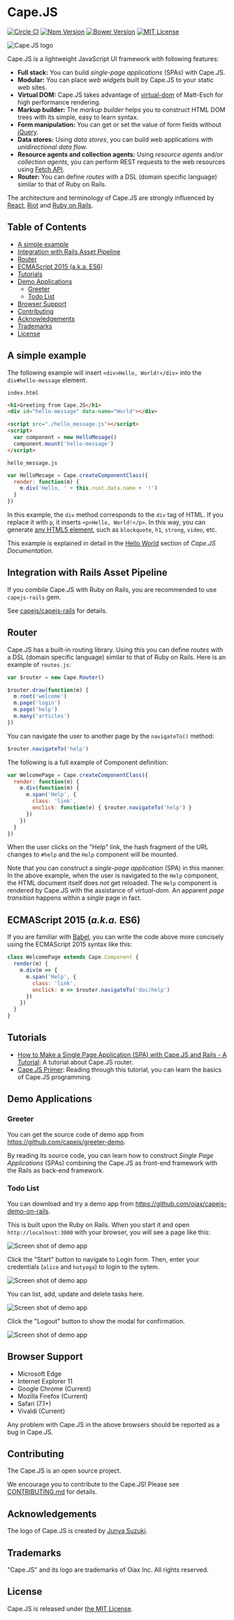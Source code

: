 # Cape.JS

[![Circle CI](https://circleci.com/gh/capejs/capejs.png?style=badge)](https://circleci.com/gh/capejs/capejs)
[![Npm Version](https://badge.fury.io/js/capejs.svg)](http://badge.fury.io/js/capejs)
[![Bower Version](https://badge.fury.io/bo/capejs.svg)](http://badge.fury.io/bo/capejs)
[![MIT License](https://img.shields.io/badge/license-MIT-blue.svg)](LICENSE)

![Cape.JS logo](https://cdn.rawgit.com/capejs/capejs/master/doc/logo/capejs.svg)

Cape.JS is a lightweight JavaScript UI framework with following features:

* **Full stack:** You can build *single-page applications* (SPAs) with Cape.JS.
* **Modular:** You can place *web widgets* built by Cape.JS to your static web sites.
* **Virtual DOM:** Cape.JS takes advantage of
[virtual-dom](https://github.com/Matt-Esch/virtual-dom)
of Matt-Esch for high performance rendering.
* **Markup builder:** The *markup builder* helps you to construct HTML DOM trees
with its simple, easy to learn syntax.
* **Form manipulation:** You can get or set the value of form fields
without [jQuery](https://jquery.com/).
* **Data stores:** Using *data stores*, you can build web applications
with *unidirectional data flow.*
* **Resource agents and collection agents:** Using *resource agents* and/or
*collection agents*, you can perform REST requests
to the web resources using [Fetch API](https://developer.mozilla.org/en/docs/Web/API/Fetch_API).
* **Router:** You can define *routes* with a DSL (domain specific language)
similar to that of Ruby on Rails.

The architecture and terminology of Cape.JS are strongly influenced by
[React](https://github.com/facebook/react),
[Riot](https://github.com/muut/riotjs)
and [Ruby on Rails](https://github.com/rails/rails).

## Table of Contents

* [A simple example](#a-simple-example)
* [Integration with Rails Asset Pipeline](#integration-with-rails-asset-pipeline)
* [Router](#router)
* [ECMAScript 2015 (a.k.a. ES6)](#ecmascript-2015-aka-es6)
* [Tutorials](#tutorials)
* [Demo Applications](#demo-applications)
    * [Greeter](#greeter)
    * [Todo List](#todo-list)
* [Browser Support](#browser-support)
* [Contributing](#contributing)
* [Acknowledgements](#acknowledgements)
* [Trademarks](#trademarks)
* [License](#license)

## A simple example

The following example will insert `<div>Hello, World!</div>` into the `div#hello-message` element.

`index.html`

```html
<h1>Greeting from Cape.JS</h1>
<div id="hello-message" data-name="World"></div>

<script src="./hello_message.js"></script>
<script>
  var component = new HelloMesage()
  component.mount('hello-message')
</script>
```

`hello_message.js`

```javascript
var HelloMesage = Cape.createComponentClass({
  render: function(m) {
    m.div('Hello, ' + this.root.data.name + '!')
  }
})
```

In this example, the `div` method corresponds to the `div` tag of HTML.
If you replace it with `p`, it inserts `<p>Hello, World!</p>`.
In this way, you can generate [any HTML5 element](http://www.w3.org/TR/html-markup/elements.html),
such as `blockquote`, `h1`, `strong`, `video`, etc.

This example is explained in detail
in the [Hello World](http://capejs.github.io/capejs/components/#hello-world) section
of *Cape.JS Documentation.*

## Integration with Rails Asset Pipeline

If you combile Cape.JS with Ruby on Rails, you are recommended to use `capejs-rails` gem.

See [capejs/capejs-rails](https://github.com/capejs/capejs-rails) for details.

## Router

Cape.JS has a built-in routing library. Using this you can define *routes* with a DSL (domain specific language)
similar to that of Ruby on Rails. Here is an example of `routes.js`:

```javascript
var $router = new Cape.Router()

$router.draw(function(m) {
  m.root('welcome')
  m.page('login')
  m.page('help')
  m.many('articles')
})
```

You can navigate the user to another page by the `navigateTo()` method:

```javascript
$router.navigateTo('help')
```

The following is a full example of Component definition:

```javascript
var WelcomePage = Cape.createComponentClass({
  render: function(m) {
    m.div(function(m) {
      m.span('Help', {
        class: 'link',
        onclick: function(e) { $router.navigateTo('help') }
      })
    })
  }
})
```

When the user clicks on the "Help" link, the hash fragment of the URL changes
to `#help` and the `Help` component will be mounted.

Note that you can construct a _single-page application_ (SPA) in this manner.
In the above example, when the user is navigated to the `Help` component,
the HTML document itself does _not_ get reloaded. The `Help` component is rendered
by Cape.JS with the assistance of _virtual-dom._
An apparent _page transition_ happens within a _single_ page in fact.

## ECMAScript 2015 (_a.k.a._ ES6)

If you are familiar with [Babel](https://babeljs.io/), you can write the code above
more concisely using the ECMAScript 2015 syntax like this:

```javascript
class WelcomePage extends Cape.Component {
  render(m) {
    m.div(m => {
      m.span('Help', {
        class: 'link',
        onclick: e => $router.navigateTo('doc/help')
      })
    })
  }
}
```

## Tutorials

* [How to Make a Single Page Application (SPA) with Cape.JS and Rails - A Tutorial](http://capejs.github.io/capejs/tutorials/greeter/): A tutorial about Cape.JS router.
* [Cape.JS Primer](http://capejs.github.io/capejs/tutorials/capejs_primer/):
  Reading through this tutorial, you can learn the basics of Cape.JS programming.

## Demo Applications

### Greeter

You can get the source code of demo app from https://github.com/capejs/greeter-demo.

By reading its source code, you can learn how to construct _Single Page Applications_ (SPAs) combining the Cape.JS as front-end framework with the Rails as back-end framework.

### Todo List

You can download and try a demo app from https://github.com/oiax/capejs-demo-on-rails.

This is built upon the Ruby on Rails. When you start it and open `http://localhost:3000` with your browser, you will see a page like this:

![Screen shot of demo app](https://cdn.rawgit.com/capejs/capejs/26ce9cefc92d7dd30921995af57545ea1a41fc7a/doc/captures/todo-demo0.png)

Click the "Start" button to navigate to Login form. Then, enter your credentials (`alice` and `hotyoga`) to login to the sytem.

![Screen shot of demo app](https://cdn.rawgit.com/capejs/capejs/26ce9cefc92d7dd30921995af57545ea1a41fc7a/doc/captures/todo-demo1.png)

You can list, add, update and delete tasks here.

![Screen shot of demo app](https://cdn.rawgit.com/capejs/capejs/26ce9cefc92d7dd30921995af57545ea1a41fc7a/doc/captures/todo-demo2.png)

Click the "Logout" button to show the modal for confirmation.

![Screen shot of demo app](https://cdn.rawgit.com/capejs/capejs/915d96806352d70cce139cfb5b5020aec312444b/doc/captures/todo-demo3.png)

## Browser Support

* Microsoft Edge
* Internet Explorer 11
* Google Chrome (Current)
* Mozilla Firefox (Current)
* Safari (7.1+)
* Vivaldi (Current)

Any problem with Cape.JS in the above browsers should be reported as a bug in Cape.JS.

## Contributing

The Cape.JS is an open source project.

We encourage you to contribute to the Cape.JS!
Please see [CONTRIBUTING.md](CONTRIBUTING.md) for details.

## Acknowledgements

The logo of Cape.JS is created by [Junya Suzuki](https://github.com/junya-suzuki).

## Trademarks

"Cape.JS" and its logo are trademarks of Oiax Inc. All rights reserved.

## License

Cape.JS is released under [the MIT License](LICENSE).

